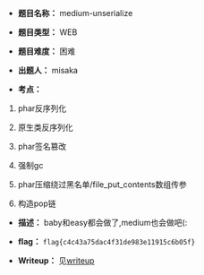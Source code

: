 * **题目名称：** medium-unserialize

* **题目类型：** WEB

* **题目难度：** 困难

* **出题人：** misaka

* **考点：**

1. phar反序列化

2. 原生类反序列化

3. phar签名篡改

4. 强制gc

5. phar压缩绕过黑名单/file_put_contents数组传参

6. 构造pop链

* **描述：** baby和easy都会做了,medium也会做吧(:

* **flag：** `flag{c4c43a75dac4f31de983e11915c6b05f}`

* **Writeup：** 见[writeup](writeup)
